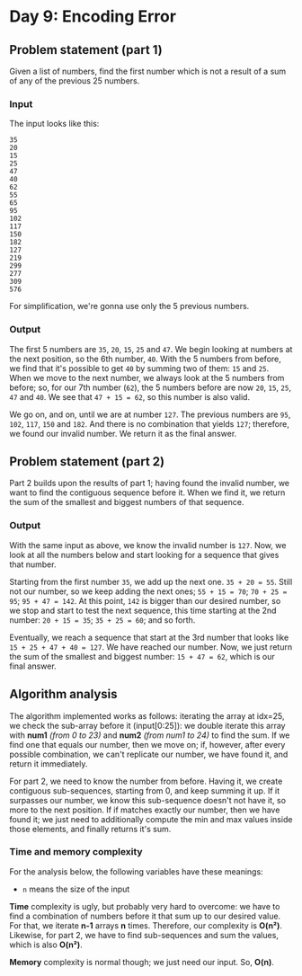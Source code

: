 # Day 9: Encoding Error

## Problem statement (part 1)

Given a list of numbers, find the first number which is not a result of a sum of any of the previous 25 numbers.

### Input

The input looks like this:

```
35
20
15
25
47
40
62
55
65
95
102
117
150
182
127
219
299
277
309
576
```

For simplification, we're gonna use only the 5 previous numbers.

### Output

The first 5 numbers are `35`, `20`, `15`, `25` and `47`. We begin looking at numbers at the next position, so the 6th number, `40`. With the 5 numbers from before, we find that it's possible to get `40` by summing two of them: `15` and `25`. When we move to the next number, we always look at the 5 numbers from before; so, for our 7th number (`62`), the 5 numbers before are now `20`, `15`, `25`, `47` and `40`. We see that `47 + 15 = 62`, so this number is also valid.

We go on, and on, until we are at number `127`. The previous numbers are `95`, `102`, `117`, `150` and `182`. And there is no combination that yields `127`; therefore, we found our invalid number. We return it as the final answer.

## Problem statement (part 2)

Part 2 builds upon the results of part 1; having found the invalid number, we want to find the contiguous sequence before it. When we find it, we return the sum of the smallest and biggest numbers of that sequence.

### Output

With the same input as above, we know the invalid number is `127`. Now, we look at all the numbers below and start looking for a sequence that gives that number.

Starting from the first number `35`, we add up the next one. `35 + 20 = 55`. Still not our number, so we keep adding the next ones; `55 + 15 = 70`; `70 + 25 = 95`; `95 + 47 = 142`. At this point, `142` is bigger than our desired number, so we stop and start to test the next sequence, this time starting at the 2nd number: `20 + 15 = 35`; `35 + 25 = 60`; and so forth.

Eventually, we reach a sequence that start at the 3rd number that looks like `15 + 25 + 47 + 40 = 127`. We have reached our number. Now, we just return the sum of the smallest and biggest number: `15 + 47 = 62`, which is our final answer.

## Algorithm analysis

The algorithm implemented works as follows: iterating the array at idx=25, we check the sub-array before it (input[0:25]): we double iterate this array with **num1** *(from 0 to 23)* and **num2** *(from num1 to 24)* to find the sum. If we find one that equals our number, then we move on; if, however, after every possible combination, we can't replicate our number, we have found it, and return it immediately.

For part 2, we need to know the number from before. Having it, we create contiguous sub-sequences, starting from 0, and keep summing it up. If it surpasses our number, we know this sub-sequence doesn't not have it, so more to the next position. If if matches exactly our number, then we have found it; we just need to additionally compute the min and max values inside those elements, and finally returns it's sum.

### Time and memory complexity

For the analysis below, the following variables have these meanings:

- `n` means the size of the input

**Time** complexity is ugly, but probably very hard to overcome: we have to find a combination of numbers before it that sum up to our desired value. For that, we iterate **n-1** arrays **n** times. Therefore, our complexity is **O(n²)**. Likewise, for part 2, we have to find sub-sequences and sum the values, which is also **O(n²)**.

**Memory** complexity is normal though; we just need our input. So, **O(n)**.